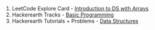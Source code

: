 1. LeetCode Explore Card - [Introduction to DS with Arrays](https://leetcode.com/explore/featured/card/fun-with-arrays/)
2. Hackerearth Tracks - [Basic Programming](https://www.hackerearth.com/practice/basic-programming/input-output/basics-of-input-output/tutorial/)
3. Hackerearth Tutorials + Problems - [Data Structures](https://www.hackerearth.com/practice/data-structures/arrays/1-d/tutorial/)